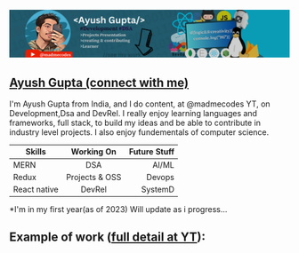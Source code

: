 ![Banner](https://github.com/Ayush-gupta-dev/Ayush-gupta-dev/blob/main/Where%20logic%20meets%20creativity!%20(4).png)

## [Ayush Gupta (connect with me)](https://bio.link/ayushbio)
I'm Ayush Gupta from India, and I do content, at @madmecodes YT, on Development,Dsa and DevRel. I really enjoy learning languages and frameworks, full stack, to build my ideas and be able to contribute in industry level projects. I also enjoy fundementals of computer science.
<!--
## Skills and experience
<li> MERN (Mongo,express,react,node)</li>
<li>Redux</li>
<li>React native</li>

### Working On
<li type="square"> working on DSA</li>
<li type ="square">Working on MERN projects and OSS </li>

### Future Stuff: 
<li>AI/ML</li>
<li>Devops</li>
<li>SystemD</li>
-->

| Skills        | Working On           | Future Stuff  |
| ------------- |:-------------:| -----:|
| MERN  | DSA | AI/ML
| Redux    |  Projects & OSS       |  Devops |
| React native |  DevRel   |    SystemD|

<!-- add resume link here-->
*I'm in my first year(as of 2023) Will update as i progress...

## Example of work ([full detail at YT](https://www.youtube.com/@MadmeCodes)):


